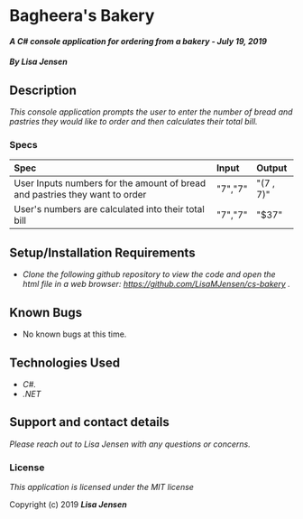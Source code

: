 # Bagheera's Bakery

#### _A C# console application for ordering from a bakery - July 19, 2019_

#### _By **Lisa Jensen**_

## Description

_This console application prompts the user to enter the number of bread and pastries they would like to order and then calculates their total bill._

### Specs
| Spec | Input | Output |
| :-------------     | :------------- | :------------- |
| User Inputs numbers for the amount of bread and pastries they want to order  | "7","7" | "(7 , 7)" |
| User's numbers are calculated into their total bill | "7","7" | "$37" |

## Setup/Installation Requirements

* _Clone the following github repository to view the code and open the html file in a web browser: https://github.com/LisaMJensen/cs-bakery  ._

## Known Bugs
* No known bugs at this time.

## Technologies Used

* _C#._
* _.NET_

## Support and contact details

_Please reach out to Lisa Jensen with any questions or concerns._

### License

*This application is licensed under the MIT license*

Copyright (c) 2019 **_Lisa Jensen_**
